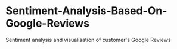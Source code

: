 # Sentiment-Analysis-Based-On-Google-Reviews
Sentiment analysis and visualisation of customer's Google Reviews
